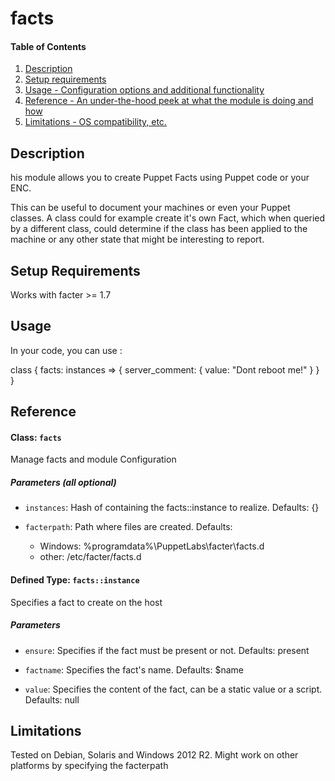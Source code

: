 # facts

#### Table of Contents

1. [Description](#description)
1. [Setup requirements](#setup-requirements)
1. [Usage - Configuration options and additional functionality](#usage)
1. [Reference - An under-the-hood peek at what the module is doing and how](#reference)
1. [Limitations - OS compatibility, etc.](#limitations)

## Description

his module allows you to create Puppet Facts using Puppet code or your ENC.

This can be useful to document your machines or even your Puppet classes. A class could for example create it's own Fact, which when queried by a different class, could determine if the class has been applied to the machine or any other state that might be interesting to report.

## Setup Requirements

Works with facter >= 1.7

## Usage

In your code, you can use :

class { facts:
  instances => { server_comment: { value: "Dont reboot me!" } }
}

## Reference

#### Class: `facts`

Manage facts and module Configuration

##### Parameters (all optional)

* `instances`: Hash of containing the facts::instance to realize. Defaults: {}

* `facterpath`: Path where files are created. Defaults:

  * Windows: %programdata%\PuppetLabs\facter\facts.d
  * other: /etc/facter/facts.d

#### Defined Type: `facts::instance`

Specifies a fact to create on the host

##### Parameters

* `ensure`: Specifies if the fact must be present or not. Defaults: present

* `factname`: Specifies the fact's name. Defaults: $name

* `value`: Specifies the content of the fact, can be a static value or a script. Defaults: null

## Limitations

Tested on Debian, Solaris and Windows 2012 R2. Might work on other platforms by specifying the facterpath
